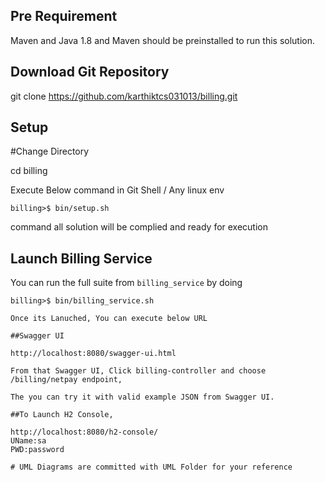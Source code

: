 
## Pre Requirement

Maven and Java 1.8 and Maven should be preinstalled to run this solution.

## Download Git Repository

git clone https://github.com/karthiktcs031013/billing.git

## Setup
#Change Directory

cd billing

Execute Below command in Git Shell / Any linux env

```
billing>$ bin/setup.sh
```
command all solution will be complied and ready for execution

## Launch Billing Service

You can run the full suite from `billing_service` by doing
```
billing>$ bin/billing_service.sh

Once its Lanuched, You can execute below URL

##Swagger UI

http://localhost:8080/swagger-ui.html

From that Swagger UI, Click billing-controller and choose /billing/netpay endpoint,

The you can try it with valid example JSON from Swagger UI.

##To Launch H2 Console,

http://localhost:8080/h2-console/
UName:sa
PWD:password

# UML Diagrams are committed with UML Folder for your reference





